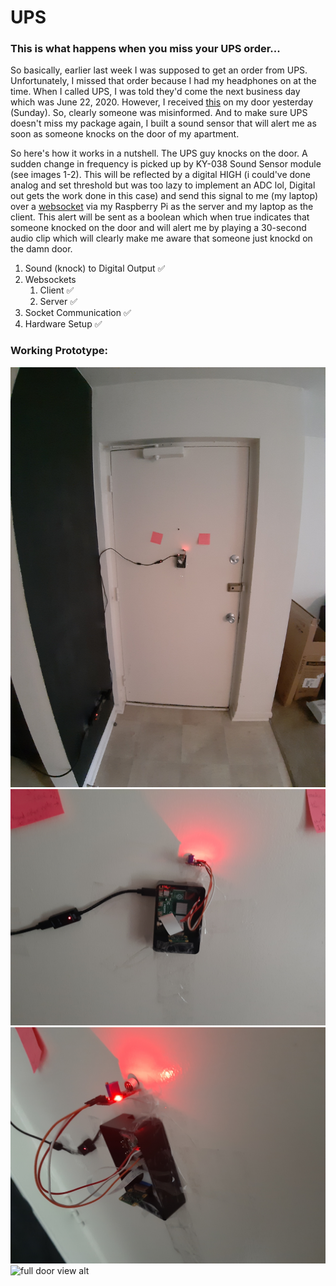 # UPS
### This is what happens when you miss your UPS order...
<p>So basically, earlier last week I was supposed to get an order from UPS. Unfortunately, I missed that order because I had my headphones on at the time. When I called UPS, I was told they'd come the next business day which was June 22, 2020. However, I received <a href="./images/piss.jpg">this</a> on my door yesterday (Sunday). So, clearly someone was misinformed. And to make sure UPS doesn't miss my package again, I built a sound sensor that will alert me as soon as someone knocks on the door of my apartment.</p>
<p>So here's how it works in a nutshell. The UPS guy knocks on the door. A sudden change in frequency is picked up by KY-038 Sound Sensor module (see images 1-2). This will be reflected by a digital HIGH (i could've done analog and set threshold but was too lazy to implement an ADC lol, Digital out gets the work done in this case) and send this signal to me (my laptop) over a <a href="https://en.wikipedia.org/wiki/WebSocket">websocket</a> via my Raspberry Pi as the server and my laptop as the client. This alert will be sent as a boolean which when true indicates that someone knocked on the door and will alert me by playing a 30-second audio clip which will clearly make me aware that someone just knockd on the damn door.</p>
<ol>
  <li>Sound (knock) to Digital Output ✅</li>
  <li>Websockets
    <ol>
      <li>Client ✅</li>    
      <li>Server ✅</li>    
    </ol>
  </li>
  <li>Socket Communication ✅</li>
  <li>Hardware Setup ✅</li>  
</ol>

### Working Prototype:
![Full door view](images/0.jpg)
![close-up](images/1.jpg)
![cinematic](images/2.jpg)
![full door view alt](images/3.jpg)

